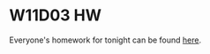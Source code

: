 # W11D03 HW

Everyone's homework for tonight can be found [here](https://github.com/ga-dc/wdidc5_project4#thursday-hw-28-may).
